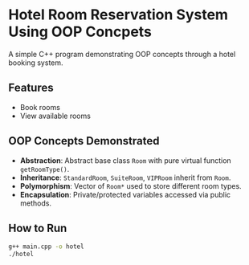 # Hotel Room Reservation System Using OOP Concpets

A simple C++ program demonstrating OOP concepts through a hotel booking system.

## Features

- Book rooms
- View available rooms

## OOP Concepts Demonstrated

- **Abstraction**: Abstract base class `Room` with pure virtual function `getRoomType()`.
- **Inheritance**: `StandardRoom`, `SuiteRoom`, `VIPRoom` inherit from `Room`.
- **Polymorphism**: Vector of `Room*` used to store different room types.
- **Encapsulation**: Private/protected variables accessed via public methods.

## How to Run

```bash
g++ main.cpp -o hotel
./hotel
